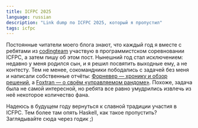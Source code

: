```yaml
---
title: ICFPC 2025
language: russian
description: "Link dump по ICFPC 2025, который я пропустил"
tags: icfpc
---
```


Постоянные читатели моего блога знают, что каждый год я вместе с ребятами из
[codingteam][codingteam] участвую в программистском соревновании ICFPC, а затем
пишу об этом пост. Нынешний год стал исключением: недавно у меня родился сын,
и я решил посвятить выходные ему, а не контесту. Тем не менее, сокомандники
пободались с задачей без меня и написали собственные отчёты: [Форневер — хронику
и обзор решений][fornever-report], а [Foxtran — о своём «управляемом
рандоме»][foxtran-report]. Похоже, задача была не самой интересной, но ребята
все равно умудрились извлечь из неё некоторое количество фана.

Надеюсь в будущем году вернуться к славной традиции участия в ICFPC. Тем более
там опять Haskell, как такое пропустить? Заглядывайте сюда через годик ;)

[codingteam]: https://codingteam.org.ru
    "Codingteam — an open community of engineers and programmers"

[fornever-report]: https://fornever.me/en/posts/2025-09-08.icfpc-2025.html
    "F. von Never — ICFP Contest 2025"

[foxtran-report]: https://www.linkedin.com/posts/foxtran_icfp-contest-2025-activity-7370933528848556032-HlYX
    "ICFP Contest 2025 | Igor Gerasimov | LinkedIn"
